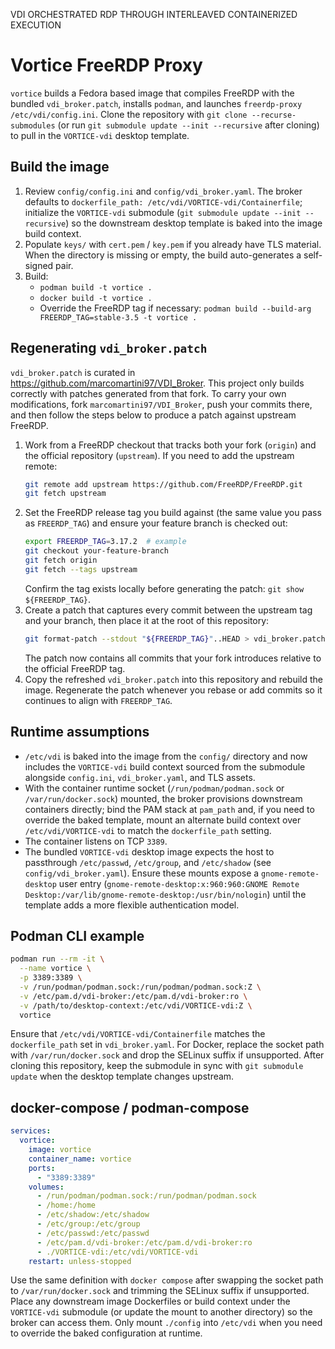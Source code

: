 VDI ORCHESTRATED RDP THROUGH INTERLEAVED CONTAINERIZED EXECUTION

# Vortice FreeRDP Proxy

`vortice` builds a Fedora based image that compiles FreeRDP with the bundled `vdi_broker.patch`, installs `podman`, and launches `freerdp-proxy /etc/vdi/config.ini`. Clone the repository with `git clone --recurse-submodules` (or run `git submodule update --init --recursive` after cloning) to pull in the `VORTICE-vdi` desktop template.

## Build the image
1. Review `config/config.ini` and `config/vdi_broker.yaml`. The broker defaults to `dockerfile_path: /etc/vdi/VORTICE-vdi/Containerfile`; initialize the `VORTICE-vdi` submodule (`git submodule update --init --recursive`) so the downstream desktop template is baked into the image build context.
2. Populate `keys/` with `cert.pem` / `key.pem` if you already have TLS material. When the directory is missing or empty, the build auto-generates a self-signed pair.
3. Build:
   - `podman build -t vortice .`
   - `docker build -t vortice .`
   - Override the FreeRDP tag if necessary: `podman build --build-arg FREERDP_TAG=stable-3.5 -t vortice .`

## Regenerating `vdi_broker.patch`
`vdi_broker.patch` is curated in https://github.com/marcomartini97/VDI_Broker. This project only builds correctly with patches generated from that fork. To carry your own modifications, fork `marcomartini97/VDI_Broker`, push your commits there, and then follow the steps below to produce a patch against upstream FreeRDP.
1. Work from a FreeRDP checkout that tracks both your fork (`origin`) and the official repository (`upstream`). If you need to add the upstream remote:
   ```bash
   git remote add upstream https://github.com/FreeRDP/FreeRDP.git
   git fetch upstream
   ```
2. Set the FreeRDP release tag you build against (the same value you pass as `FREERDP_TAG`) and ensure your feature branch is checked out:
   ```bash
   export FREERDP_TAG=3.17.2  # example
   git checkout your-feature-branch
   git fetch origin
   git fetch --tags upstream
   ```
   Confirm the tag exists locally before generating the patch: `git show ${FREERDP_TAG}`.
3. Create a patch that captures every commit between the upstream tag and your branch, then place it at the root of this repository:
   ```bash
   git format-patch --stdout "${FREERDP_TAG}"..HEAD > vdi_broker.patch
   ```
   The patch now contains all commits that your fork introduces relative to the official FreeRDP tag.
4. Copy the refreshed `vdi_broker.patch` into this repository and rebuild the image. Regenerate the patch whenever you rebase or add commits so it continues to align with `FREERDP_TAG`.

## Runtime assumptions
- `/etc/vdi` is baked into the image from the `config/` directory and now includes the `VORTICE-vdi` build context sourced from the submodule alongside `config.ini`, `vdi_broker.yaml`, and TLS assets.
- With the container runtime socket (`/run/podman/podman.sock` or `/var/run/docker.sock`) mounted, the broker provisions downstream containers directly; bind the PAM stack at `pam_path` and, if you need to override the baked template, mount an alternate build context over `/etc/vdi/VORTICE-vdi` to match the `dockerfile_path` setting.
- The container listens on TCP `3389`.
- The bundled `VORTICE-vdi` desktop image expects the host to passthrough `/etc/passwd`, `/etc/group`, and `/etc/shadow` (see `config/vdi_broker.yaml`). Ensure these mounts expose a `gnome-remote-desktop` user entry (`gnome-remote-desktop:x:960:960:GNOME Remote Desktop:/var/lib/gnome-remote-desktop:/usr/bin/nologin`) until the template adds a more flexible authentication model.

## Podman CLI example
```bash
podman run --rm -it \
  --name vortice \
  -p 3389:3389 \
  -v /run/podman/podman.sock:/run/podman/podman.sock:Z \
  -v /etc/pam.d/vdi-broker:/etc/pam.d/vdi-broker:ro \
  -v /path/to/desktop-context:/etc/vdi/VORTICE-vdi:Z \
  vortice
```
Ensure that `/etc/vdi/VORTICE-vdi/Containerfile` matches the `dockerfile_path` set in `vdi_broker.yaml`. For Docker, replace the socket path with `/var/run/docker.sock` and drop the SELinux suffix if unsupported. After cloning this repository, keep the submodule in sync with `git submodule update` when the desktop template changes upstream.

## docker-compose / podman-compose
```yaml
services:
  vortice:
    image: vortice
    container_name: vortice
    ports:
      - "3389:3389"
    volumes:
      - /run/podman/podman.sock:/run/podman/podman.sock
      - /home:/home
      - /etc/shadow:/etc/shadow
      - /etc/group:/etc/group
      - /etc/passwd:/etc/passwd
      - /etc/pam.d/vdi-broker:/etc/pam.d/vdi-broker:ro
      - ./VORTICE-vdi:/etc/vdi/VORTICE-vdi
    restart: unless-stopped
```
Use the same definition with `docker compose` after swapping the socket path to `/var/run/docker.sock` and trimming the SELinux suffix if unsupported. Place any downstream image Dockerfiles or build context under the `VORTICE-vdi` submodule (or update the mount to another directory) so the broker can access them. Only mount `./config` into `/etc/vdi` when you need to override the baked configuration at runtime.
